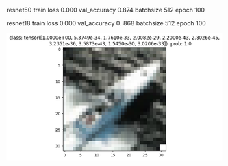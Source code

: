 resnet50 train loss 0.000   val_accuracy 0.874 batchsize 512 epoch 100

resnet18 train loss 0.000    val_accuracy 0. 868 batchsize 512 epoch 100

![image-20240619132817046](./output.png)
